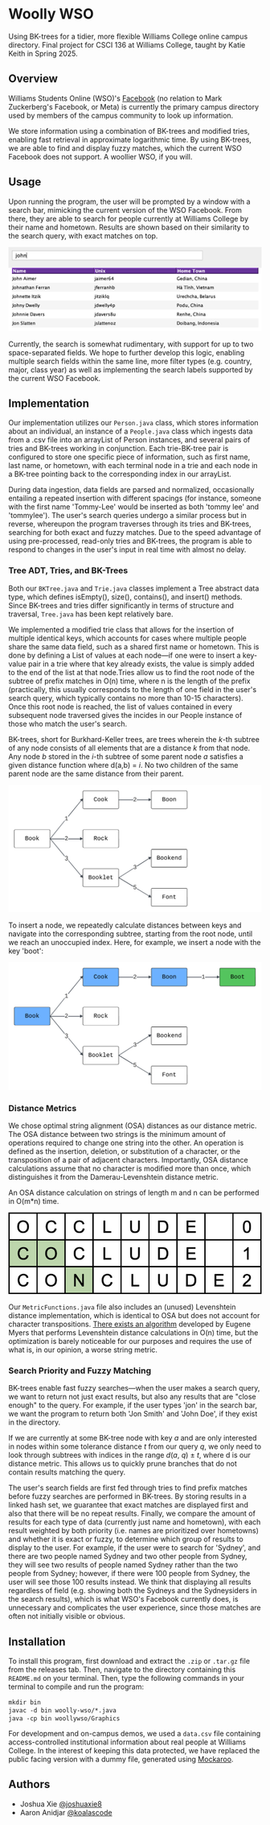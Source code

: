 # Woolly WSO

Using BK-trees for a tidier, more flexible Williams College online campus directory. Final project for CSCI 136 at Williams College, taught by Katie Keith in Spring 2025.
## Overview

Williams Students Online (WSO)'s [Facebook](https://wso.williams.edu/facebook/help) (no relation to Mark Zuckerberg's Facebook, or Meta) is currently the primary campus directory used by members of the campus community to look up information.

We store information using a combination of BK-trees and modified tries, enabling fast retrieval in approximate logarithmic time. By using BK-trees, we are able to find and display fuzzy matches, which the current WSO Facebook does not support. A woollier WSO, if you will.
## Usage

Upon running the program, the user will be prompted by a window with a search bar, mimicking the current version of the WSO Facebook. From there, they are able to search for people currently at Williams College by their name and hometown. Results are shown based on their similarity to the search query, with exact matches on top.

![Example of UI, with user query 'john' on the dummy csv](https://github.com/joshuaxie8/cs136-jx4-aa37-final/blob/main/figs/ui.png?raw=true)

Currently, the search is somewhat rudimentary, with support for up to two space-separated fields. We hope to further develop this logic, enabling multiple search fields within the same line, more filter types (e.g. country, major, class year) as well as implementing the search labels supported by the current WSO Facebook.
## Implementation

Our implementation utilizes our `Person.java` class, which stores information about an individual, an instance of a `People.java` class which ingests data from a .csv file into an arrayList of Person instances, and several pairs of tries and BK-trees working in conjunction. Each trie-BK-tree pair is configured to store one specific piece of information, such as first name, last name, or hometown, with each terminal node in a trie and each node in a BK-tree pointing back to the corresponding index in our arrayList.

During data ingestion, data fields are parsed and normalized, occasionally entailing a repeated insertion with different spacings (for instance, someone with the first name 'Tommy-Lee' would be inserted as both 'tommy lee' and 'tommylee'). The user's search queries undergo a similar process but in reverse, whereupon the program traverses through its tries and BK-trees, searching for both exact and fuzzy matches. Due to the speed advantage of using pre-processed, read-only tries and BK-trees, the program is able to respond to changes in the user's input in real time with almost no delay.
### Tree ADT, Tries, and BK-Trees

Both our `BKTree.java` and `Trie.java` classes implement a Tree abstract data type, which defines isEmpty(), size(), contains(), and insert() methods. Since BK-trees and tries differ significantly in terms of structure and traversal, `Tree.java` has been kept relatively bare.

We implemented a modified trie class that allows for the insertion of multiple identical keys, which accounts for cases where multiple people share the same data field, such as a shared first name or hometown. This is done by defining a List of values at each node—if one were to insert a key-value pair in a trie where that key already exists, the value is simply added to the end of the list at that node.Tries allow us to find the root node of the subtree of prefix matches in O(n) time, where n is the length of the prefix (practically, this usually corresponds to the length of one field in the user's search query, which typically contains no more than 10-15 characters). Once this root node is reached, the list of values contained in every subsequent node traversed gives the incides in our People instance of those who match the user's search.

BK-trees, short for Burkhard-Keller trees, are trees wherein the *k*-th subtree of any node consists of all elements that are a distance *k* from that node. Any node *b* stored in the *i*-th subtree of some parent node *a* satisfies a given distance function where d(a,b) = *i*. No two children of the same parent node are the same distance from their parent.

![example BK-tree](https://github.com/joshuaxie8/cs136-jx4-aa37-final/blob/main/figs/bktree-0.png?raw=true)

To insert a node, we repeatedly calculate distances between keys and navigate into the corresponding subtree, starting from the root node, until we reach an unoccupied index. Here, for example, we insert a node with the key 'boot':

![BK-tree node insertion](https://github.com/joshuaxie8/cs136-jx4-aa37-final/blob/main/figs/bktree-1.png?raw=true)

### Distance Metrics

We chose optimal string alignment (OSA) distances as our distance metric. The OSA distance between two strings is the minimum amount of operations required to change one string into the other. An operation is defined as the insertion, deletion, or substitution of a character, or the transposition of a pair of adjacent characters. Importantly, OSA distance calculations assume that no character is modified more than once, which distinguishes it from the Damerau-Levenshtein distance metric.

An OSA distance calculation on strings of length m and n can be performed in O(m*n) time.

![The OSA distance of 'occlude' and 'conclude' is 2.](https://github.com/joshuaxie8/cs136-jx4-aa37-final/blob/main/figs/osa.png?raw=true)

Our `MetricFunctions.java` file also includes an (unused) Levenshtein distance implementation, which is identical to OSA but does not account for character transpositions. [There exists an algorithm](https://dl.acm.org/doi/10.1145/316542.316550) developed by Eugene Myers that performs Levenshtein distance calculations in O(n) time, but the optimization is barely noticeable for our purposes and requires the use of what is, in our opinion, a worse string metric.

### Search Priority and Fuzzy Matching

BK-trees enable fast fuzzy searches—when the user makes a search query, we want to return not just exact results, but also any results that are "close enough" to the query. For example, if the user types 'jon' in the search bar, we want the program to return both 'Jon Smith' and 'John Doe', if they exist in the directory.

If we are currently at some BK-tree node with key *a* and are only interested in nodes within some tolerance distance *t* from our query *q*, we only need to look through subtrees with indices in the range *d*(*a*, *q*) ± *t*, where d is our distance metric. This allows us to quickly prune branches that do not contain results matching the query.

The user's search fields are first fed through tries to find prefix matches before fuzzy searches are performed in BK-trees. By storing results in a linked hash set, we guarantee that exact matches are displayed first and also that there will be no repeat results. Finally, we compare the amount of results for each type of data (currently just name and hometown), with each result weighted by both priority (i.e. names are prioritized over hometowns) and whether it is exact or fuzzy, to determine which group of results to display to the user. For example, if the user were to search for 'Sydney', and there are two people named Sydney and two other people from Sydney, they will see two results of people named Sydney rather than the two people from Sydney; however, if there were 100 people from Sydney, the user will see those 100 results instead. We think that displaying all results regardless of field (e.g. showing both the Sydneys and the Sydneysiders in the search results), which is what WSO's Facebook currently does, is unnecessary and complicates the user experience, since those matches are often not initially visible or obvious.
## Installation

To install this program, first download and extract the `.zip` or `.tar.gz` file from the releases tab. Then, navigate to the directory containing this `README.md` on your terminal. Then, type the following commands in your terminal to compile and run the program:
```
mkdir bin
javac -d bin woolly-wso/*.java
java -cp bin woollywso/Graphics
```

For development and on-campus demos, we used a `data.csv` file containing access-controlled institutional information about real people at Williams College. In the interest of keeping this data protected, we have replaced the public facing version with a dummy file, generated using [Mockaroo](https://www.mockaroo.com/). 
## Authors

- Joshua Xie [@joshuaxie8](https://www.github.com/joshuaxie8)
- Aaron Anidjar [@koalascode](https://www.github.com/koalascode)